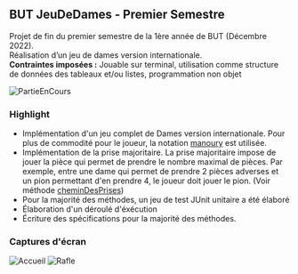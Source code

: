 ## BUT JeuDeDames - Premier Semestre
Projet de fin du premier semestre de la 1ère année de BUT (Décembre 2022).\
Réalisation d’un jeu de dames version internationale.\
**Contraintes imposées :** Jouable sur terminal, utilisation comme structure de données des tableaux et/ou listes, programmation non objet

![PartieEnCours](https://raw.githubusercontent.com/zhak5388/MiscFiles_Projets/main/Pictures/BUT_JeuDames_2.png "Jeu de Dames")

### Highlight 

+ Implémentation d'un jeu complet de Dames version internationale. Pour plus de commodité pour le joueur, la notation [manoury](http://www.ffjd.fr/Web/index.php?page=notation) est utilisée.
+ Implémentation de la prise majoritaire. La prise majoritaire impose de jouer la pièce qui permet de prendre le nombre maximal de pièces. Par exemple, entre une dame qui permet de prendre 2 pièces adverses et un pion permettant d'en prendre 4, le joueur doit jouer le pion. (Voir méthode [cheminDesPrises](https://github.com/zhak5388/BUT_JeuDeDames/blob/main/src/PriseMajoritaireMethodes.java))
+ Pour la majorité des méthodes, un jeu de test JUnit unitaire a été élaboré
+ Élaboration d'un déroulé d'éxécution
+ Écriture des spécifications pour la majorité des méthodes.

### Captures d'écran

![Accueil](https://github.com/zhak5388/MiscFiles_Projets/blob/main/Pictures/BUT_JeuDames_1.png?raw=true "Accueil")
![Rafle](https://github.com/zhak5388/MiscFiles_Projets/blob/main/Pictures/BUT_JeuDames_3.png?raw=true "Cas d'une raffle")
